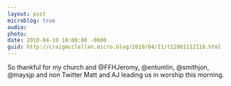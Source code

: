 ```yaml
---
layout: post
microblog: true
audio: 
photo: 
date: 2010-04-10 18:00:00 -0600
guid: http://craigmcclellan.micro.blog/2010/04/11/t12001112118.html
---
```

So thankful for my church and @FFHJeromy, @entumlin, @smithjon, @maysjp and non Twitter Matt and AJ leading us in worship this morning.
